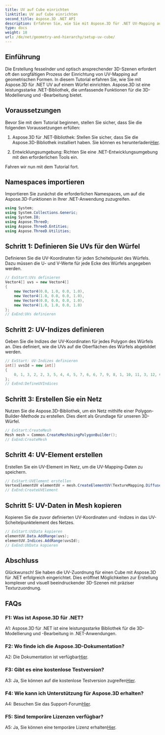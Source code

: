 ```yaml
---
title: UV auf Cube einrichten
linktitle: UV auf Cube einrichten
second_title: Aspose.3D .NET API
description: Erfahren Sie, wie Sie mit Aspose.3D für .NET UV-Mapping auf einem 3D-Würfel einrichten. Erstellen Sie visuell beeindruckende Szenen mit präziser Texturzuordnung.
type: docs
weight: 18
url: /de/net/geometry-and-hierarchy/setup-uv-cube/
---
```

## Einführung

Die Erstellung fesselnder und optisch ansprechender 3D-Szenen erfordert oft den sorgfältigen Prozess der Einrichtung von UV-Mapping auf geometrischen Formen. In diesem Tutorial erfahren Sie, wie Sie mit Aspose.3D für .NET UV auf einem Würfel einrichten. Aspose.3D ist eine leistungsstarke .NET-Bibliothek, die umfassende Funktionen für die 3D-Modellierung und -Bearbeitung bietet.

## Voraussetzungen

Bevor Sie mit dem Tutorial beginnen, stellen Sie sicher, dass Sie die folgenden Voraussetzungen erfüllen:

1. Aspose.3D für .NET-Bibliothek: Stellen Sie sicher, dass Sie die Aspose.3D-Bibliothek installiert haben. Sie können es herunterladen[Hier](https://releases.aspose.com/3d/net/).

2. Entwicklungsumgebung: Richten Sie eine .NET-Entwicklungsumgebung mit den erforderlichen Tools ein.

Fahren wir nun mit dem Tutorial fort.

## Namespaces importieren

Importieren Sie zunächst die erforderlichen Namespaces, um auf die Aspose.3D-Funktionen in Ihrer .NET-Anwendung zuzugreifen.

```csharp
using System;
using System.Collections.Generic;
using System.IO;
using Aspose.ThreeD;
using Aspose.ThreeD.Entities;
using Aspose.ThreeD.Utilities;
```

## Schritt 1: Definieren Sie UVs für den Würfel

Definieren Sie die UV-Koordinaten für jeden Scheitelpunkt des Würfels. Dazu müssen die U- und V-Werte für jede Ecke des Würfels angegeben werden.

```csharp
// ExStart:UVs definieren
Vector4[] uvs = new Vector4[]
{
    new Vector4(0.0, 1.0, 0.0, 1.0),
    new Vector4(1.0, 0.0, 0.0, 1.0),
    new Vector4(0.0, 0.0, 0.0, 1.0),
    new Vector4(1.0, 1.0, 0.0, 1.0)
};
// ExEnd:UVs definieren
```

## Schritt 2: UV-Indizes definieren

Geben Sie die Indizes der UV-Koordinaten für jedes Polygon des Würfels an. Dies definiert, wie die UVs auf die Oberflächen des Würfels abgebildet werden.

```csharp
// ExStart: UV-Indizes definieren
int[] uvsId = new int[]
{
    0, 1, 3, 2, 2, 3, 5, 4, 4, 5, 7, 6, 6, 7, 9, 8, 1, 10, 11, 3, 12, 0, 2, 13
};
// ExEnd:DefineUVIndices
```

## Schritt 3: Erstellen Sie ein Netz

Nutzen Sie die Aspose.3D-Bibliothek, um ein Netz mithilfe einer Polygon-Builder-Methode zu erstellen. Dies dient als Grundlage für unseren 3D-Würfel.

```csharp
// ExStart:CreateMesh
Mesh mesh = Common.CreateMeshUsingPolygonBuilder();
// ExEnd:CreateMesh
```

## Schritt 4: UV-Element erstellen

Erstellen Sie ein UV-Element im Netz, um die UV-Mapping-Daten zu speichern.

```csharp
// ExStart:UVElement erstellen
VertexElementUV elementUV = mesh.CreateElementUV(TextureMapping.Diffuse, MappingMode.PolygonVertex, ReferenceMode.IndexToDirect);
// ExEnd:CreateUVElement
```

## Schritt 5: UV-Daten in Mesh kopieren

Kopieren Sie die zuvor definierten UV-Koordinaten und -Indizes in das UV-Scheitelpunktelement des Netzes.

```csharp
// ExStart:UVData kopieren
elementUV.Data.AddRange(uvs);
elementUV.Indices.AddRange(uvsId);
// ExEnd:UVData kopieren
```

## Abschluss

Glückwunsch! Sie haben die UV-Zuordnung für einen Cube mit Aspose.3D für .NET erfolgreich eingerichtet. Dies eröffnet Möglichkeiten zur Erstellung komplexer und visuell beeindruckender 3D-Szenen mit präziser Texturzuordnung.

## FAQs

### F1: Was ist Aspose.3D für .NET?

A1: Aspose.3D für .NET ist eine leistungsstarke Bibliothek für die 3D-Modellierung und -Bearbeitung in .NET-Anwendungen.

### F2: Wo finde ich die Aspose.3D-Dokumentation?

 A2: Die Dokumentation ist verfügbar[Hier](https://reference.aspose.com/3d/net/).

### F3: Gibt es eine kostenlose Testversion?

 A3: Ja, Sie können auf die kostenlose Testversion zugreifen[Hier](https://releases.aspose.com/).

### F4: Wie kann ich Unterstützung für Aspose.3D erhalten?

 A4: Besuchen Sie das Support-Forum[Hier](https://forum.aspose.com/c/3d/18).

### F5: Sind temporäre Lizenzen verfügbar?

 A5: Ja, Sie können eine temporäre Lizenz erhalten[Hier](https://purchase.aspose.com/temporary-license/).